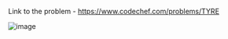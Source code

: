 Link to the problem - https://www.codechef.com/problems/TYRE


![image](https://user-images.githubusercontent.com/57552973/225805223-cf07b8ed-239e-4362-8362-226ac1f178ed.png)
